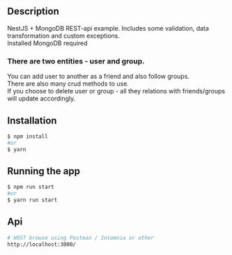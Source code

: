 ## Description

NestJS + MongoDB REST-api example. 
Includes some validation, data transformation and custom exceptions.<br> 
Installed MongoDB required

### There are two entities - user and group.

You can add user to another as a friend and also follow groups.<br>
There are also many crud methods to use.<br>
If you choose to delete user or group - all they relations with friends/groups will update accordingly.


## Installation

```bash
$ npm install
#or
$ yarn
```

## Running the app

```bash
$ npm run start
#or
$ yarn run start
```

## Api
```bash
# HOST browse using Postman / Insomnia or other
http://localhost:3000/
```
